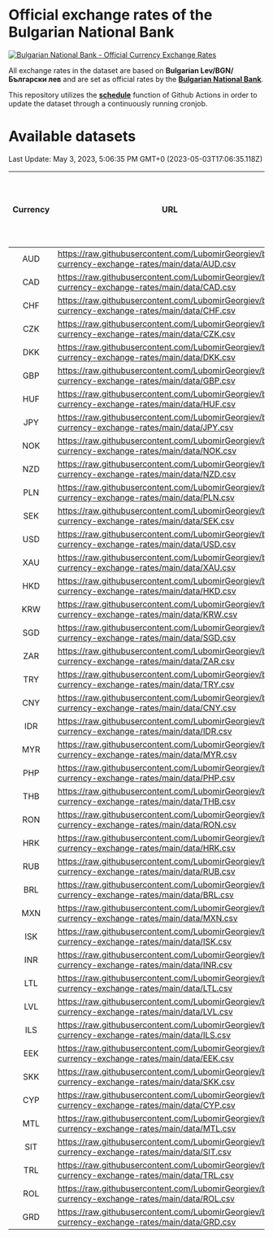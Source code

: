 # Official exchange rates of the Bulgarian National Bank

[![Bulgarian National Bank - Official Currency Exchange Rates](https://github.com/LubomirGeorgiev/bnb-currency-exchange-rates/actions/workflows/update-rates.yml/badge.svg?branch=main)](https://github.com/LubomirGeorgiev/bnb-currency-exchange-rates/actions/workflows/update-rates.yml)

All exchange rates in the dataset are based on **Bulgarian Lev/BGN/Български лев** and are set as official rates by the [**Bulgarian National Bank**](https://www.bnb.bg/Statistics/StExternalSector/StExchangeRates/StERForeignCurrencies/index.htm?toLang=_EN).

This repository utilizes the [**schedule**](https://docs.github.com/en/actions/reference/events-that-trigger-workflows) function of Github Actions in order to update the dataset through a continuously running cronjob.

# Available datasets

<!-- START LINKS (DO NOT EVER FU*ING DELETE THIS COMMENT FOR THE LOVE OF YOUR LIFE!!! IF YOU ARE CURIOS HOW IT WORKS, YOU CAN HAVE A LOOK AT ./src/updateReadme.ts) -->

Last Update: May 3, 2023, 5:06:35 PM GMT+0 (2023-05-03T17:06:35.118Z)

| Currency | URL                                                                                             | Number of records | Number of missing days that were filled in |
| :------: | ----------------------------------------------------------------------------------------------- | :---------------: | :----------------------------------------: |
|   AUD    | https://raw.githubusercontent.com/LubomirGeorgiev/bnb-currency-exchange-rates/main/data/AUD.csv |       8487        |                    2625                    |
|   CAD    | https://raw.githubusercontent.com/LubomirGeorgiev/bnb-currency-exchange-rates/main/data/CAD.csv |       8487        |                    2625                    |
|   CHF    | https://raw.githubusercontent.com/LubomirGeorgiev/bnb-currency-exchange-rates/main/data/CHF.csv |       8487        |                    2625                    |
|   CZK    | https://raw.githubusercontent.com/LubomirGeorgiev/bnb-currency-exchange-rates/main/data/CZK.csv |       8487        |                    2625                    |
|   DKK    | https://raw.githubusercontent.com/LubomirGeorgiev/bnb-currency-exchange-rates/main/data/DKK.csv |       8487        |                    2625                    |
|   GBP    | https://raw.githubusercontent.com/LubomirGeorgiev/bnb-currency-exchange-rates/main/data/GBP.csv |       8487        |                    2625                    |
|   HUF    | https://raw.githubusercontent.com/LubomirGeorgiev/bnb-currency-exchange-rates/main/data/HUF.csv |       8487        |                    2625                    |
|   JPY    | https://raw.githubusercontent.com/LubomirGeorgiev/bnb-currency-exchange-rates/main/data/JPY.csv |       8487        |                    2625                    |
|   NOK    | https://raw.githubusercontent.com/LubomirGeorgiev/bnb-currency-exchange-rates/main/data/NOK.csv |       8487        |                    2625                    |
|   NZD    | https://raw.githubusercontent.com/LubomirGeorgiev/bnb-currency-exchange-rates/main/data/NZD.csv |       8487        |                    2625                    |
|   PLN    | https://raw.githubusercontent.com/LubomirGeorgiev/bnb-currency-exchange-rates/main/data/PLN.csv |       8487        |                    2625                    |
|   SEK    | https://raw.githubusercontent.com/LubomirGeorgiev/bnb-currency-exchange-rates/main/data/SEK.csv |       8487        |                    2625                    |
|   USD    | https://raw.githubusercontent.com/LubomirGeorgiev/bnb-currency-exchange-rates/main/data/USD.csv |       8487        |                    2625                    |
|   XAU    | https://raw.githubusercontent.com/LubomirGeorgiev/bnb-currency-exchange-rates/main/data/XAU.csv |       8487        |                    2627                    |
|   HKD    | https://raw.githubusercontent.com/LubomirGeorgiev/bnb-currency-exchange-rates/main/data/HKD.csv |       8185        |                    2534                    |
|   KRW    | https://raw.githubusercontent.com/LubomirGeorgiev/bnb-currency-exchange-rates/main/data/KRW.csv |       8185        |                    2534                    |
|   SGD    | https://raw.githubusercontent.com/LubomirGeorgiev/bnb-currency-exchange-rates/main/data/SGD.csv |       8185        |                    2534                    |
|   ZAR    | https://raw.githubusercontent.com/LubomirGeorgiev/bnb-currency-exchange-rates/main/data/ZAR.csv |       8185        |                    2534                    |
|   TRY    | https://raw.githubusercontent.com/LubomirGeorgiev/bnb-currency-exchange-rates/main/data/TRY.csv |       6668        |                    2065                    |
|   CNY    | https://raw.githubusercontent.com/LubomirGeorgiev/bnb-currency-exchange-rates/main/data/CNY.csv |       6548        |                    2029                    |
|   IDR    | https://raw.githubusercontent.com/LubomirGeorgiev/bnb-currency-exchange-rates/main/data/IDR.csv |       6548        |                    2029                    |
|   MYR    | https://raw.githubusercontent.com/LubomirGeorgiev/bnb-currency-exchange-rates/main/data/MYR.csv |       6548        |                    2029                    |
|   PHP    | https://raw.githubusercontent.com/LubomirGeorgiev/bnb-currency-exchange-rates/main/data/PHP.csv |       6548        |                    2029                    |
|   THB    | https://raw.githubusercontent.com/LubomirGeorgiev/bnb-currency-exchange-rates/main/data/THB.csv |       6548        |                    2029                    |
|   RON    | https://raw.githubusercontent.com/LubomirGeorgiev/bnb-currency-exchange-rates/main/data/RON.csv |       6489        |                    2011                    |
|   HRK    | https://raw.githubusercontent.com/LubomirGeorgiev/bnb-currency-exchange-rates/main/data/HRK.csv |       6424        |                    1988                    |
|   RUB    | https://raw.githubusercontent.com/LubomirGeorgiev/bnb-currency-exchange-rates/main/data/RUB.csv |       6122        |                    1893                    |
|   BRL    | https://raw.githubusercontent.com/LubomirGeorgiev/bnb-currency-exchange-rates/main/data/BRL.csv |       5576        |                    1730                    |
|   MXN    | https://raw.githubusercontent.com/LubomirGeorgiev/bnb-currency-exchange-rates/main/data/MXN.csv |       5576        |                    1730                    |
|   ISK    | https://raw.githubusercontent.com/LubomirGeorgiev/bnb-currency-exchange-rates/main/data/ISK.csv |       5487        |                    1703                    |
|   INR    | https://raw.githubusercontent.com/LubomirGeorgiev/bnb-currency-exchange-rates/main/data/INR.csv |       5211        |                    1618                    |
|   LTL    | https://raw.githubusercontent.com/LubomirGeorgiev/bnb-currency-exchange-rates/main/data/LTL.csv |       5154        |                    1583                    |
|   LVL    | https://raw.githubusercontent.com/LubomirGeorgiev/bnb-currency-exchange-rates/main/data/LVL.csv |       4789        |                    1469                    |
|   ILS    | https://raw.githubusercontent.com/LubomirGeorgiev/bnb-currency-exchange-rates/main/data/ILS.csv |       4485        |                    1397                    |
|   EEK    | https://raw.githubusercontent.com/LubomirGeorgiev/bnb-currency-exchange-rates/main/data/EEK.csv |       3999        |                    1225                    |
|   SKK    | https://raw.githubusercontent.com/LubomirGeorgiev/bnb-currency-exchange-rates/main/data/SKK.csv |       2969        |                    911                     |
|   CYP    | https://raw.githubusercontent.com/LubomirGeorgiev/bnb-currency-exchange-rates/main/data/CYP.csv |       2907        |                    891                     |
|   MTL    | https://raw.githubusercontent.com/LubomirGeorgiev/bnb-currency-exchange-rates/main/data/MTL.csv |       2605        |                    800                     |
|   SIT    | https://raw.githubusercontent.com/LubomirGeorgiev/bnb-currency-exchange-rates/main/data/SIT.csv |       2543        |                    779                     |
|   TRL    | https://raw.githubusercontent.com/LubomirGeorgiev/bnb-currency-exchange-rates/main/data/TRL.csv |       1817        |                    558                     |
|   ROL    | https://raw.githubusercontent.com/LubomirGeorgiev/bnb-currency-exchange-rates/main/data/ROL.csv |       1696        |                    523                     |
|   GRD    | https://raw.githubusercontent.com/LubomirGeorgiev/bnb-currency-exchange-rates/main/data/GRD.csv |        361        |                    109                     |

<!-- END LINKS (DO NOT EVER FU*ING DELETE THIS COMMENT FOR THE LOVE OF YOUR LIFE!!! IF YOU ARE CURIOS HOW IT WORKS, YOU CAN HAVE A LOOK AT ./src/updateReadme.ts) -->
